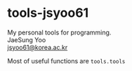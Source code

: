 # tools-jsyoo61

My personal tools for programming.\
JaeSung Yoo\
jsyoo61@korea.ac.kr

Most of useful functions are `tools.tools`
